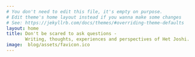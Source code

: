 ```yaml
---
# You don't need to edit this file, it's empty on purpose.
# Edit theme's home layout instead if you wanna make some changes
# See: https://jekyllrb.com/docs/themes/#overriding-theme-defaults
layout: home
title: Don't be scared to ask questions -
       Writing, thoughts, experiences and perspectives of Het Joshi.
image:  blog/assets/favicon.ico
---
```


